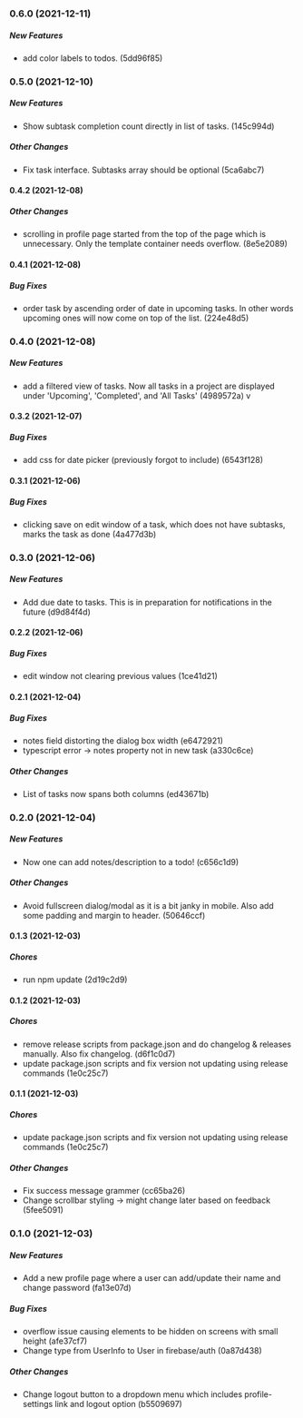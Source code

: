 ### 0.6.0 (2021-12-11)

##### New Features

*  add color labels to todos. (5dd96f85)

### 0.5.0 (2021-12-10)

##### New Features

*  Show subtask completion count directly in list of tasks. (145c994d)

##### Other Changes

*  Fix task interface. Subtasks array should be optional (5ca6abc7)

#### 0.4.2 (2021-12-08)

##### Other Changes

*  scrolling in profile page started from the top of the page which is unnecessary. Only the template container needs overflow. (8e5e2089)

#### 0.4.1 (2021-12-08)

##### Bug Fixes

*  order task by ascending order of date in upcoming tasks. In other words upcoming ones will now come on top of the list. (224e48d5)

### 0.4.0 (2021-12-08)

##### New Features

*  add a filtered view of tasks. Now all tasks in a project are displayed under 'Upcoming', 'Completed', and 'All Tasks' (4989572a)
v
#### 0.3.2 (2021-12-07)

##### Bug Fixes

*  add css for date picker (previously forgot to include) (6543f128)

#### 0.3.1 (2021-12-06)

##### Bug Fixes

*  clicking save on edit window of a task, which does not have subtasks, marks the task as done (4a477d3b)

### 0.3.0 (2021-12-06)

##### New Features

*  Add due date to tasks. This is in preparation for notifications in the future (d9d84f4d)

#### 0.2.2 (2021-12-06)

##### Bug Fixes

*  edit window not clearing previous values (1ce41d21)

#### 0.2.1 (2021-12-04)

##### Bug Fixes

*  notes field distorting the dialog box width (e6472921)
*  typescript error -> notes property not in new task (a330c6ce)

##### Other Changes

*  List of tasks now spans both columns (ed43671b)

### 0.2.0 (2021-12-04)

##### New Features

*  Now one can add notes/description to a todo! (c656c1d9)

##### Other Changes

*  Avoid fullscreen dialog/modal as it is a bit janky in mobile. Also add some padding and margin to header. (50646ccf)

#### 0.1.3 (2021-12-03)

##### Chores

*  run npm update (2d19c2d9)

#### 0.1.2 (2021-12-03)

##### Chores

*  remove release scripts from package.json and do changelog & releases manually. Also fix changelog. (d6f1c0d7)
*  update package.json scripts and fix version not updating using release commands (1e0c25c7)

#### 0.1.1 (2021-12-03)

##### Chores

*  update package.json scripts and fix version not updating using release commands (1e0c25c7)

##### Other Changes

*  Fix success message grammer (cc65ba26)
*  Change scrollbar styling -> might change later based on feedback (5fee5091)

### 0.1.0 (2021-12-03)

##### New Features

*  Add a new profile page where a user can add/update their name and change password (fa13e07d)

##### Bug Fixes

*  overflow issue causing elements to be hidden on screens with small height (afe37cf7)
*  Change type from UserInfo to User in firebase/auth (0a87d438)

##### Other Changes

*  Change logout button to a dropdown menu which includes profile-settings link and logout option (b5509697)

